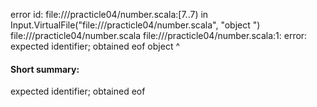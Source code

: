 error id: file://<WORKSPACE>/practicle04/number.scala:[7..7) in Input.VirtualFile("file://<WORKSPACE>/practicle04/number.scala", "object ")
file://<WORKSPACE>/practicle04/number.scala
file://<WORKSPACE>/practicle04/number.scala:1: error: expected identifier; obtained eof
object 
       ^
#### Short summary: 

expected identifier; obtained eof